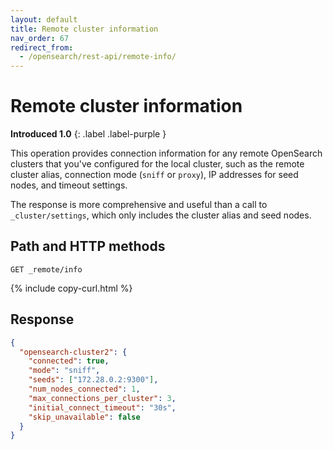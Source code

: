 ```yaml
---
layout: default
title: Remote cluster information
nav_order: 67
redirect_from:
  - /opensearch/rest-api/remote-info/
---
```


# Remote cluster information

**Introduced 1.0**
{: .label .label-purple }

This operation provides connection information for any remote OpenSearch clusters that you've configured for the local cluster, such as the remote cluster alias, connection mode (`sniff` or `proxy`), IP addresses for seed nodes, and timeout settings.

The response is more comprehensive and useful than a call to `_cluster/settings`, which only includes the cluster alias and seed nodes.

## Path and HTTP methods

```
GET _remote/info
```

{% include copy-curl.html %}

## Response

```json
{
  "opensearch-cluster2": {
    "connected": true,
    "mode": "sniff",
    "seeds": ["172.28.0.2:9300"],
    "num_nodes_connected": 1,
    "max_connections_per_cluster": 3,
    "initial_connect_timeout": "30s",
    "skip_unavailable": false
  }
}
```
